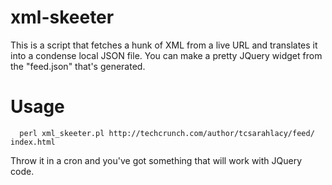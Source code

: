 # xml-skeeter
This is a script that fetches a hunk of XML from a live URL and translates it into a condense local JSON file.  You can make a pretty JQuery widget from the "feed.json" that's generated.

# Usage

      perl xml_skeeter.pl http://techcrunch.com/author/tcsarahlacy/feed/ index.html
      
Throw it in a cron and you've got something that will work with JQuery code.